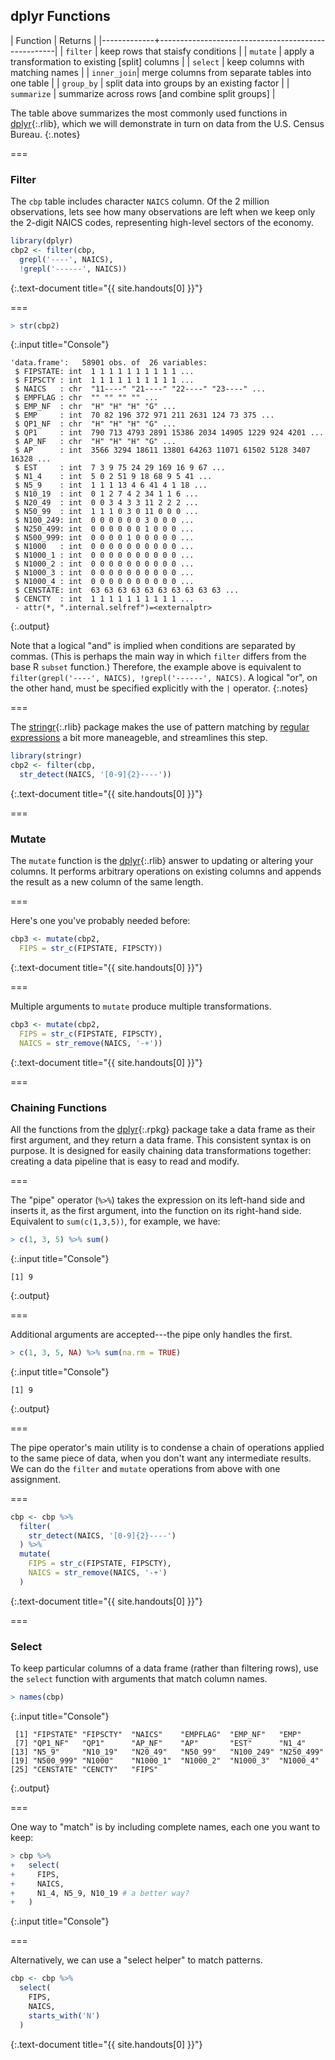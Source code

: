 ---
---

## dplyr Functions

| Function    | Returns                                            |
|-------------+----------------------------------------------------|
| `filter`    | keep rows that staisfy conditions                  |
| `mutate`    | apply a transformation to existing [split] columns |
| `select`    | keep columns with matching names                   |
| `inner_join`| merge columns from separate tables into one table  |
| `group_by`  | split data into groups by an existing factor       |
| `summarize` | summarize across rows [and combine split groups]   |

The table above summarizes the most commonly used functions in
[dplyr](){:.rlib}, which we will demonstrate in turn on data from the U.S.
Census Bureau.
{:.notes}

===

### Filter

The `cbp` table includes character `NAICS` column. Of the 2 million
observations, lets see how many observations are left when we keep only the
2-digit NAICS codes, representing high-level sectors of the economy.



~~~r
library(dplyr)
cbp2 <- filter(cbp,
  grepl('----', NAICS),
  !grepl('------', NAICS))
~~~
{:.text-document title="{{ site.handouts[0] }}"}


===



~~~r
> str(cbp2)
~~~
{:.input title="Console"}


~~~
'data.frame':	58901 obs. of  26 variables:
 $ FIPSTATE: int  1 1 1 1 1 1 1 1 1 1 ...
 $ FIPSCTY : int  1 1 1 1 1 1 1 1 1 1 ...
 $ NAICS   : chr  "11----" "21----" "22----" "23----" ...
 $ EMPFLAG : chr  "" "" "" "" ...
 $ EMP_NF  : chr  "H" "H" "H" "G" ...
 $ EMP     : int  70 82 196 372 971 211 2631 124 73 375 ...
 $ QP1_NF  : chr  "H" "H" "H" "G" ...
 $ QP1     : int  790 713 4793 2891 15386 2034 14905 1229 924 4201 ...
 $ AP_NF   : chr  "H" "H" "H" "G" ...
 $ AP      : int  3566 3294 18611 13801 64263 11071 61502 5128 3407 16328 ...
 $ EST     : int  7 3 9 75 24 29 169 16 9 67 ...
 $ N1_4    : int  5 0 2 51 9 18 68 9 5 41 ...
 $ N5_9    : int  1 1 1 13 4 6 41 4 1 18 ...
 $ N10_19  : int  0 1 2 7 4 2 34 1 1 6 ...
 $ N20_49  : int  0 0 3 4 3 3 11 2 2 2 ...
 $ N50_99  : int  1 1 1 0 3 0 11 0 0 0 ...
 $ N100_249: int  0 0 0 0 0 0 3 0 0 0 ...
 $ N250_499: int  0 0 0 0 0 0 1 0 0 0 ...
 $ N500_999: int  0 0 0 0 1 0 0 0 0 0 ...
 $ N1000   : int  0 0 0 0 0 0 0 0 0 0 ...
 $ N1000_1 : int  0 0 0 0 0 0 0 0 0 0 ...
 $ N1000_2 : int  0 0 0 0 0 0 0 0 0 0 ...
 $ N1000_3 : int  0 0 0 0 0 0 0 0 0 0 ...
 $ N1000_4 : int  0 0 0 0 0 0 0 0 0 0 ...
 $ CENSTATE: int  63 63 63 63 63 63 63 63 63 63 ...
 $ CENCTY  : int  1 1 1 1 1 1 1 1 1 1 ...
 - attr(*, ".internal.selfref")=<externalptr> 
~~~
{:.output}


Note that a logical "and" is implied when conditions are separated by commas.
(This is perhaps the main way in which `filter` differs from the base R `subset`
function.) Therefore, the example above is equivalent to `filter(grepl('----',
NAICS), !grepl('------', NAICS)`. A logical "or", on the other hand, must be
specified explicitly with the `|` operator.
{:.notes}

===

The [stringr](){:.rlib} package makes the use of pattern matching by [regular
expressions] a bit more maneageble, and streamlines this step.



~~~r
library(stringr)
cbp2 <- filter(cbp,
  str_detect(NAICS, '[0-9]{2}----'))
~~~
{:.text-document title="{{ site.handouts[0] }}"}


[regular expressions]: https://stringr.tidyverse.org/articles/regular-expressions.html

===

### Mutate

The `mutate` function is the [dplyr](){:.rlib} answer to updating or altering
your columns. It performs arbitrary operations on existing columns and appends
the result as a new column of the same length.

===

Here's one you've probably needed before:



~~~r
cbp3 <- mutate(cbp2,
  FIPS = str_c(FIPSTATE, FIPSCTY))
~~~
{:.text-document title="{{ site.handouts[0] }}"}


===

Multiple arguments to `mutate` produce multiple transformations.



~~~r
cbp3 <- mutate(cbp2,
  FIPS = str_c(FIPSTATE, FIPSCTY),
  NAICS = str_remove(NAICS, '-+'))
~~~
{:.text-document title="{{ site.handouts[0] }}"}


===

### Chaining Functions

All the functions from the [dplyr](){:.rpkg} package take a data frame as their
first argument, and they return a data frame. This consistent syntax is on
purpose. It is designed for easily chaining data transformations together:
creating a data pipeline that is easy to read and modify.

===

The "pipe" operator (`%>%`) takes the expression on its left-hand side and
inserts it, as the first argument, into the function on its right-hand side.
Equivalent to `sum(c(1,3,5))`, for example, we have:



~~~r
> c(1, 3, 5) %>% sum()
~~~
{:.input title="Console"}


~~~
[1] 9
~~~
{:.output}


===

Additional arguments are accepted---the pipe only handles the first.



~~~r
> c(1, 3, 5, NA) %>% sum(na.rm = TRUE)
~~~
{:.input title="Console"}


~~~
[1] 9
~~~
{:.output}


===

The pipe operator's main utility is to condense a chain of operations applied to
the same piece of data, when you don't want any intermediate results. We
can do the `filter` and `mutate` operations from above with one assignment.

===



~~~r
cbp <- cbp %>%
  filter(
    str_detect(NAICS, '[0-9]{2}----')
  ) %>%
  mutate(
    FIPS = str_c(FIPSTATE, FIPSCTY),
    NAICS = str_remove(NAICS, '-+')
  )
~~~
{:.text-document title="{{ site.handouts[0] }}"}


===

### Select

To keep particular columns of a data frame (rather than filtering rows), use
the `select` function with arguments that match column names.



~~~r
> names(cbp)
~~~
{:.input title="Console"}


~~~
 [1] "FIPSTATE" "FIPSCTY"  "NAICS"    "EMPFLAG"  "EMP_NF"   "EMP"     
 [7] "QP1_NF"   "QP1"      "AP_NF"    "AP"       "EST"      "N1_4"    
[13] "N5_9"     "N10_19"   "N20_49"   "N50_99"   "N100_249" "N250_499"
[19] "N500_999" "N1000"    "N1000_1"  "N1000_2"  "N1000_3"  "N1000_4" 
[25] "CENSTATE" "CENCTY"   "FIPS"    
~~~
{:.output}


===

One way to "match" is by including complete names, each one you want to keep:



~~~r
> cbp %>%
+   select(
+     FIPS,
+     NAICS,
+     N1_4, N5_9, N10_19 # a better way?
+   )
~~~
{:.input title="Console"}


===

Alternatively, we can use a "select helper" to match patterns.



~~~r
cbp <- cbp %>%
  select(
    FIPS,
    NAICS,
    starts_with('N')
  )
~~~
{:.text-document title="{{ site.handouts[0] }}"}

